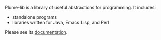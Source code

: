 Plume-lib is a library of useful abstractions for programming. It includes:
  * standalone programs
  * libraries written for Java, Emacs Lisp, and Perl

Please see its [documentation](http://plume-lib.googlecode.com/hg/README.html).